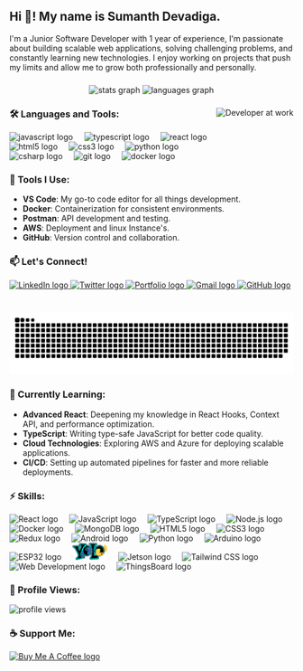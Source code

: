 <h2 align="left">Hi 👋! My name is Sumanth Devadiga.</h2>

<p align="left">
  I'm a Junior Software Developer with 1 year of experience, I'm passionate about building scalable web applications, solving challenging problems, and constantly learning new technologies. I enjoy working on projects that push my limits and allow me to grow both professionally and personally.
</p>

###

<div align="center">
  <img src="https://github-readme-stats.vercel.app/api?username=sumanth2k1&hide_title=false&hide_rank=false&show_icons=true&include_all_commits=true&count_private=true&disable_animations=false&theme=dracula&locale=en&hide_border=false" height="150" alt="stats graph"  />
  <img src="https://github-readme-stats.vercel.app/api/top-langs?username=sumanth2k1&locale=en&hide_title=false&layout=compact&card_width=320&langs_count=5&theme=dracula&hide_border=false" height="150" alt="languages graph"  />
</div>

###

<img align="right" height="150" src="https://media.giphy.com/media/qgQUggAC3Pfv687qPC/giphy.gif" alt="Developer at work" />

### 🛠️ Languages and Tools:

<div align="left">
  <img src="https://cdn.jsdelivr.net/gh/devicons/devicon/icons/javascript/javascript-original.svg" height="30" alt="javascript logo"  />
  <img width="12" />
  <img src="https://cdn.jsdelivr.net/gh/devicons/devicon/icons/typescript/typescript-original.svg" height="30" alt="typescript logo"  />
  <img width="12" />
  <img src="https://cdn.jsdelivr.net/gh/devicons/devicon/icons/react/react-original.svg" height="30" alt="react logo"  />
  <img width="12" />
  <img src="https://cdn.jsdelivr.net/gh/devicons/devicon/icons/html5/html5-original.svg" height="30" alt="html5 logo"  />
  <img width="12" />
  <img src="https://cdn.jsdelivr.net/gh/devicons/devicon/icons/css3/css3-original.svg" height="30" alt="css3 logo"  />
  <img width="12" />
  <img src="https://cdn.jsdelivr.net/gh/devicons/devicon/icons/python/python-original.svg" height="30" alt="python logo"  />
  <img width="12" />
  <img src="https://cdn.jsdelivr.net/gh/devicons/devicon/icons/csharp/csharp-original.svg" height="30" alt="csharp logo"  />
  <img width="12" />
  <img src="https://cdn.jsdelivr.net/gh/devicons/devicon/icons/git/git-original.svg" height="30" alt="git logo"  />
  <img width="12" />
  <img src="https://cdn.jsdelivr.net/gh/devicons/devicon/icons/docker/docker-original.svg" height="30" alt="docker logo"  />
</div>

###

### 💼 Tools I Use:

- **VS Code**: My go-to code editor for all things development.
- **Docker**: Containerization for consistent environments.
- **Postman**: API development and testing.
- **AWS**: Deployment and linux Instance's.
- **GitHub**: Version control and collaboration.

### 📫 Let's Connect!

<div align="left">
  <a href="https://www.linkedin.com/in/sumanth-devadiga-686369220/" target="_blank">
    <img src="https://img.shields.io/static/v1?message=LinkedIn&logo=linkedin&label=&color=0077B5&logoColor=white&labelColor=&style=for-the-badge" height="35" alt="LinkedIn logo" />
  </a>
  <a href="https://twitter.com/Sumanthd987?t=UgNhnaHW8l8x_iiS9SQRKw&s=08" target="_blank">
    <img src="https://img.shields.io/static/v1?message=Twitter&logo=twitter&label=&color=1DA1F2&logoColor=white&labelColor=&style=for-the-badge" height="35" alt="Twitter logo" />
  </a>
  <a href="https://devsumanthd.netlify.app/" target="_blank">
    <img src="https://img.shields.io/static/v1?message=Portfolio&logo=google-chrome&label=&color=4285F4&logoColor=white&labelColor=&style=for-the-badge" height="35" alt="Portfolio logo" />
  </a>
  <a href="mailto:sumanthd2001@example.com" target="_blank">
    <img src="https://img.shields.io/static/v1?message=Email&logo=gmail&label=&color=D14836&logoColor=white&labelColor=&style=for-the-badge" height="35" alt="Gmail logo" />
  </a>
  <a href="https://github.com/sumanth2k1" target="_blank">
    <img src="https://img.shields.io/static/v1?message=GitHub&logo=github&label=&color=181717&logoColor=white&labelColor=&style=for-the-badge" height="35" alt="GitHub logo" />
  </a>
</div>


###

<br clear="both">

<img src="https://github.com/Platane/snk/raw/output/github-contribution-grid-snake.svg" alt="Snake animation" />

###

### 🌱 Currently Learning:

- **Advanced React**: Deepening my knowledge in React Hooks, Context API, and performance optimization.
- **TypeScript**: Writing type-safe JavaScript for better code quality.
- **Cloud Technologies**: Exploring AWS and Azure for deploying scalable applications.
- **CI/CD**: Setting up automated pipelines for faster and more reliable deployments.

###

### ⚡ Skills:

<div align="left">
  <img src="https://cdn.jsdelivr.net/gh/devicons/devicon/icons/react/react-original.svg" height="30" alt="React logo" />
  <img width="12" />
  <img src="https://cdn.jsdelivr.net/gh/devicons/devicon/icons/javascript/javascript-original.svg" height="30" alt="JavaScript logo" />
  <img width="12" />
  <img src="https://cdn.jsdelivr.net/gh/devicons/devicon/icons/typescript/typescript-original.svg" height="30" alt="TypeScript logo" />
  <img width="12" />
  <img src="https://cdn.jsdelivr.net/gh/devicons/devicon/icons/nodejs/nodejs-original.svg" height="30" alt="Node.js logo" />
  <img width="12" />
  <img src="https://cdn.jsdelivr.net/gh/devicons/devicon/icons/docker/docker-original.svg" height="30" alt="Docker logo" />
  <img width="12" />
  <img src="https://cdn.jsdelivr.net/gh/devicons/devicon/icons/mongodb/mongodb-original.svg" height="30" alt="MongoDB logo" />
  <img width="12" />
  <img src="https://cdn.jsdelivr.net/gh/devicons/devicon/icons/html5/html5-original.svg" height="30" alt="HTML5 logo" />
  <img width="12" />
  <img src="https://cdn.jsdelivr.net/gh/devicons/devicon/icons/css3/css3-original.svg" height="30" alt="CSS3 logo" />
  <img width="12" />
  <img src="https://cdn.jsdelivr.net/gh/devicons/devicon/icons/redux/redux-original.svg" height="30" alt="Redux logo" />
  <img width="12" />
  <img src="https://cdn.jsdelivr.net/gh/devicons/devicon/icons/android/android-original.svg" height="30" alt="Android logo" />
  <img width="12" />
  <img src="https://cdn.jsdelivr.net/gh/devicons/devicon/icons/python/python-original.svg" height="30" alt="Python logo" />
  <img width="12" />
  <img src="https://cdn.worldvectorlogo.com/logos/arduino-1.svg" height="30" alt="Arduino logo" />
  <img width="12" />
  <img src="https://tse1.mm.bing.net/th?id=OIP.r2pd0NihGrkKWnOsZnGkmQHaJF&pid=Api&P=0&h=180" height="30" alt="ESP32 logo" />
  <img width="12" />
  <img src="https://raw.githubusercontent.com/goktug97/PyYOLO/master/pyyologo.png" height="30" alt="YOLO logo" />
  <img width="12" />
  <img src="https://aidl.uniwa.gr/wp-content/uploads/2021/01/jetson.png" height="30" alt="Jetson logo" />
  <img width="12" />
  <img src="https://mythinkpond.com/img/logo/tailwindcss-logo.png" height="30" alt="Tailwind CSS logo" />
  <img width="12" />
  <img src="https://w7.pngwing.com/pngs/348/799/png-transparent-web-development-computer-icons-web-icons-web-design-text-logo.png" height="30" alt="Web Development logo" />
  <img width="12" />
  <img src="https://repository-images.githubusercontent.com/75277003/027a8900-6d10-11e9-8e34-4c5af9d7106f" height="30" alt="ThingsBoard logo" />
</div>



###

### 👀 Profile Views:

<p align="left">
  <img src="https://komarev.com/ghpvc/?username=sumanth2k1&color=blueviolet&style=flat-square" alt="profile views" />
</p>

###

### ☕ Support Me:

<p align="left">
  <a href="https://www.buymeacoffee.com/your-coffee-link" target="_blank">
    <img src="https://img.shields.io/static/v1?message=Buy+Me+A+Coffee&logo=buy-me-a-coffee&label=&color=FFDD00&logoColor=white&labelColor=&style=for-the-badge" height="35" alt="Buy Me A Coffee logo" />
  </a>
</p>
